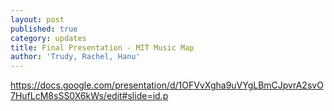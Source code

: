```yaml
---
layout: post
published: true
category: updates
title: Final Presentation - MIT Music Map
author: 'Trudy, Rachel, Hanu'
---
```

https://docs.google.com/presentation/d/1OFVvXgha9uVYgLBmCJpvrA2svO7HufLcM8sSS0X6kWs/edit#slide=id.p
